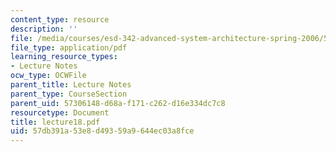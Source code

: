 ```yaml
---
content_type: resource
description: ''
file: /media/courses/esd-342-advanced-system-architecture-spring-2006/57db391a53e8d49359a9644ec03a8fce_lecture18.pdf
file_type: application/pdf
learning_resource_types:
- Lecture Notes
ocw_type: OCWFile
parent_title: Lecture Notes
parent_type: CourseSection
parent_uid: 57306148-d68a-f171-c262-d16e334dc7c8
resourcetype: Document
title: lecture18.pdf
uid: 57db391a-53e8-d493-59a9-644ec03a8fce
---
```

